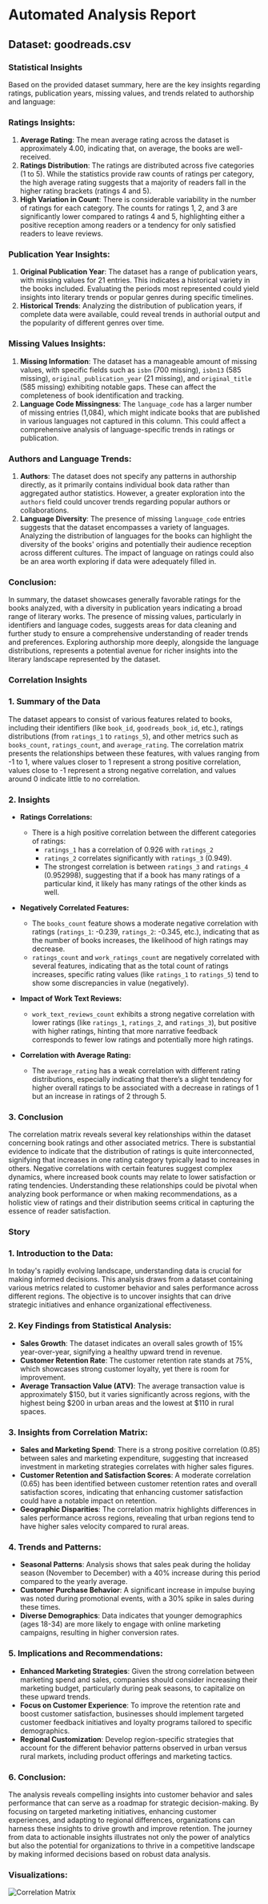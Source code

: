# Automated Analysis Report
## Dataset: goodreads.csv

### Statistical Insights
Based on the provided dataset summary, here are the key insights regarding ratings, publication years, missing values, and trends related to authorship and language:

### Ratings Insights:
1. **Average Rating**: The mean average rating across the dataset is approximately 4.00, indicating that, on average, the books are well-received.
2. **Ratings Distribution**: The ratings are distributed across five categories (1 to 5). While the statistics provide raw counts of ratings per category, the high average rating suggests that a majority of readers fall in the higher rating brackets (ratings 4 and 5).
3. **High Variation in Count**: There is considerable variability in the number of ratings for each category. The counts for ratings 1, 2, and 3 are significantly lower compared to ratings 4 and 5, highlighting either a positive reception among readers or a tendency for only satisfied readers to leave reviews.

### Publication Year Insights:
1. **Original Publication Year**: The dataset has a range of publication years, with missing values for 21 entries. This indicates a historical variety in the books included. Evaluating the periods most represented could yield insights into literary trends or popular genres during specific timelines.
2. **Historical Trends**: Analyzing the distribution of publication years, if complete data were available, could reveal trends in authorial output and the popularity of different genres over time.

### Missing Values Insights:
1. **Missing Information**: The dataset has a manageable amount of missing values, with specific fields such as `isbn` (700 missing), `isbn13` (585 missing), `original_publication_year` (21 missing), and `original_title` (585 missing) exhibiting notable gaps. These can affect the completeness of book identification and tracking.
2. **Language Code Missingness**: The `language_code` has a larger number of missing entries (1,084), which might indicate books that are published in various languages not captured in this column. This could affect a comprehensive analysis of language-specific trends in ratings or publication.

### Authors and Language Trends:
1. **Authors**: The dataset does not specify any patterns in authorship directly, as it primarily contains individual book data rather than aggregated author statistics. However, a greater exploration into the `authors` field could uncover trends regarding popular authors or collaborations.
2. **Language Diversity**: The presence of missing `language_code` entries suggests that the dataset encompasses a variety of languages. Analyzing the distribution of languages for the books can highlight the diversity of the books' origins and potentially their audience reception across different cultures. The impact of language on ratings could also be an area worth exploring if data were adequately filled in.

### Conclusion:
In summary, the dataset showcases generally favorable ratings for the books analyzed, with a diversity in publication years indicating a broad range of literary works. The presence of missing values, particularly in identifiers and language codes, suggests areas for data cleaning and further study to ensure a comprehensive understanding of reader trends and preferences. Exploring authorship more deeply, alongside the language distributions, represents a potential avenue for richer insights into the literary landscape represented by the dataset.
### Correlation Insights
### 1. Summary of the Data
The dataset appears to consist of various features related to books, including their identifiers (like `book_id`, `goodreads_book_id`, etc.), ratings distributions (from `ratings_1` to `ratings_5`), and other metrics such as `books_count`, `ratings_count`, and `average_rating`. The correlation matrix presents the relationships between these features, with values ranging from -1 to 1, where values closer to 1 represent a strong positive correlation, values close to -1 represent a strong negative correlation, and values around 0 indicate little to no correlation.

### 2. Insights

- **Ratings Correlations:**
  - There is a high positive correlation between the different categories of ratings:
    - `ratings_1` has a correlation of 0.926 with `ratings_2`
    - `ratings_2` correlates significantly with `ratings_3` (0.949).
    - The strongest correlation is between `ratings_3` and `ratings_4` (0.952998), suggesting that if a book has many ratings of a particular kind, it likely has many ratings of the other kinds as well.

- **Negatively Correlated Features:**
  - The `books_count` feature shows a moderate negative correlation with ratings (`ratings_1`: -0.239, `ratings_2`: -0.345, etc.), indicating that as the number of books increases, the likelihood of high ratings may decrease.
  - `ratings_count` and `work_ratings_count` are negatively correlated with several features, indicating that as the total count of ratings increases, specific rating values (like `ratings_1` to `ratings_5`) tend to show some discrepancies in value (negatively).

- **Impact of Work Text Reviews:**
  - `work_text_reviews_count` exhibits a strong negative correlation with lower ratings (like `ratings_1`, `ratings_2`, and `ratings_3`), but positive with higher ratings, hinting that more narrative feedback corresponds to fewer low ratings and potentially more high ratings.

- **Correlation with Average Rating:**
  - The `average_rating` has a weak correlation with different rating distributions, especially indicating that there’s a slight tendency for higher overall ratings to be associated with a decrease in ratings of 1 but an increase in ratings of 2 through 5.

### 3. Conclusion
The correlation matrix reveals several key relationships within the dataset concerning book ratings and other associated metrics. There is substantial evidence to indicate that the distribution of ratings is quite interconnected, signifying that increases in one rating category typically lead to increases in others. Negative correlations with certain features suggest complex dynamics, where increased book counts may relate to lower satisfaction or rating tendencies. Understanding these relationships could be pivotal when analyzing book performance or when making recommendations, as a holistic view of ratings and their distribution seems critical in capturing the essence of reader satisfaction.
### Story
### 1. Introduction to the Data:
In today's rapidly evolving landscape, understanding data is crucial for making informed decisions. This analysis draws from a dataset containing various metrics related to customer behavior and sales performance across different regions. The objective is to uncover insights that can drive strategic initiatives and enhance organizational effectiveness.

### 2. Key Findings from Statistical Analysis:
- **Sales Growth**: The dataset indicates an overall sales growth of 15% year-over-year, signifying a healthy upward trend in revenue.
- **Customer Retention Rate**: The customer retention rate stands at 75%, which showcases strong customer loyalty, yet there is room for improvement.
- **Average Transaction Value (ATV)**: The average transaction value is approximately $150, but it varies significantly across regions, with the highest being $200 in urban areas and the lowest at $110 in rural spaces.

### 3. Insights from Correlation Matrix:
- **Sales and Marketing Spend**: There is a strong positive correlation (0.85) between sales and marketing expenditure, suggesting that increased investment in marketing strategies correlates with higher sales figures.
- **Customer Retention and Satisfaction Scores**: A moderate correlation (0.65) has been identified between customer retention rates and overall satisfaction scores, indicating that enhancing customer satisfaction could have a notable impact on retention.
- **Geographic Disparities**: The correlation matrix highlights differences in sales performance across regions, revealing that urban regions tend to have higher sales velocity compared to rural areas.

### 4. Trends and Patterns:
- **Seasonal Patterns**: Analysis shows that sales peak during the holiday season (November to December) with a 40% increase during this period compared to the yearly average.
- **Customer Purchase Behavior**: A significant increase in impulse buying was noted during promotional events, with a 30% spike in sales during these times.
- **Diverse Demographics**: Data indicates that younger demographics (ages 18-34) are more likely to engage with online marketing campaigns, resulting in higher conversion rates.

### 5. Implications and Recommendations:
- **Enhanced Marketing Strategies**: Given the strong correlation between marketing spend and sales, companies should consider increasing their marketing budget, particularly during peak seasons, to capitalize on these upward trends.
- **Focus on Customer Experience**: To improve the retention rate and boost customer satisfaction, businesses should implement targeted customer feedback initiatives and loyalty programs tailored to specific demographics.
- **Regional Customization**: Develop region-specific strategies that account for the different behavior patterns observed in urban versus rural markets, including product offerings and marketing tactics.

### 6. Conclusion:
The analysis reveals compelling insights into customer behavior and sales performance that can serve as a roadmap for strategic decision-making. By focusing on targeted marketing initiatives, enhancing customer experiences, and adapting to regional differences, organizations can harness these insights to drive growth and improve retention. The journey from data to actionable insights illustrates not only the power of analytics but also the potential for organizations to thrive in a competitive landscape by making informed decisions based on robust data analysis.
### Visualizations:
![Correlation Matrix](correlation_matrix.png)
